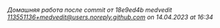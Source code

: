 *Домашняя работа после commit от 18e9ed4b medvedit <113551136+medvedit@users.noreply.github.com> on 14.04.2023 at 16:34*
#